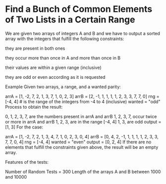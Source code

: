 # Find a Bunch of Common Elements of Two Lists in a Certain Range

We are given two arrays of integers A and B and we have to output a sorted array with the integers that fulfill the following constraints:

they are present in both ones

they occur more than once in A and more than once in B

their values are within a given range (inclusive)

they are odd or even according as it is requested

Example
Given two arrays, a range, and a wanted parity:

arrA = [1, -2, 7, 2, 1, 3, 7, 1, 0, 2, 3]
arrB = [2, -1, 1, 1, 1, 1, 2, 3, 3, 7, 7, 0]
rng = [-4, 4] # is the range of the integers from -4 to 4 (inclusive)
wanted = "odd"
Process to obtain the result:

0, 1, 2, 3, 7, are the numbers present in arrA and arrB
1, 2, 3, 7,  occur twice or more in arrA and arrB
1, 2, 3,  are in the range [-4, 4]
1, 3, are odd
output = [1, 3] 
For the case:

arrA = [1, -2, 7, 2, 1, 3, 4, 7, 1, 0, 2, 3, 0, 4]
arrB = [0, 4, 2, -1, 1, 1, 1, 1, 2, 3, 3, 7, 7, 0, 4]
rng = [-4, 4]
wanted = "even"
output = [0, 2, 4] 
If there are no elements that fulfill the constraints given above, the result will be an empty array.

Features of the tests:

Number of Random Tests = 300
Length of the arrays A and B between 1000 and 10000